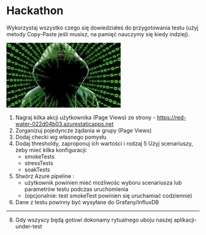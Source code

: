 # Hackathon

Wykorzystaj wszystko czego się dowiedziałeś do przygotowania testu (użyj metody Copy-Paste jeśli musisz, na pamięć nauczymy się kiedy indziej).

![hack](img/hack.jpg)

1. Nagraj kilka akcji użytkownika (Page Views) ze strony - https://red-water-022d04b03.azurestaticapps.net
2. Zorganizuj pojedyncze żądania w grupy (Page Views) 
3. Dodaj checki wg własnego pomysłu
4. Dodaj thresholdy, zaproponuj ich wartości i rodzaj
5  Użyj scenariuszy, żeby mieć kilka konfiguracji:
    - smokeTests
    - stressTests
    - soakTests
6. Stwórz Azure pipeline :
    - użytkownik powinien mieć możliwośc wyboru scenariusza lub parametrów testu podczas uruchomienia
    - (opcjonalnie: test smokeTest powinien się uruchamiać codziennie)
7. Dane z testu powinny być wysyłane do Grafany/InfluxDB
***
8. Gdy wszyscy będą gotowi dokonamy rytualnego uboju naszej aplikacji-under-test